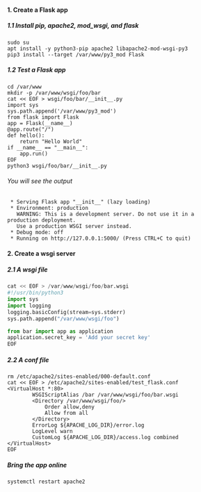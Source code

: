 #### 1. Create a Flask app
##### 1.1 Install pip, apache2, mod_wsgi, and flask
```
sudo su
apt install -y python3-pip apache2 libapache2-mod-wsgi-py3
pip3 install --target /var/www/py3_mod Flask
```
##### 1.2 Test a Flask app
```python3
cd /var/www
mkdir -p /var/www/wsgi/foo/bar
cat << EOF > wsgi/foo/bar/__init__.py 
import sys
sys.path.append('/var/www/py3_mod')
from flask import Flask
app = Flask(__name__)
@app.route("/")
def hello():
    return "Hello World"
if __name__ == "__main__":
    app.run()
EOF
python3 wsgi/foo/bar/__init__.py 
```
###### You will see the output
```
 * Serving Flask app "__init__" (lazy loading)
 * Environment: production
   WARNING: This is a development server. Do not use it in a production deployment.
   Use a production WSGI server instead.
 * Debug mode: off
 * Running on http://127.0.0.1:5000/ (Press CTRL+C to quit)
 ```
#### 2. Create a wsgi server
##### 2.1 A wsgi file
```python 
cat << EOF > /var/www/wsgi/foo/bar.wsgi
#!/usr/bin/python3
import sys
import logging
logging.basicConfig(stream=sys.stderr)
sys.path.append("/var/www/wsgi/foo")

from bar import app as application
application.secret_key = 'Add your secret key'
EOF
```
##### 2.2 A conf file
```
rm /etc/apache2/sites-enabled/000-default.conf 
cat << EOF > /etc/apache2/sites-enabled/test_flask.conf
<VirtualHost *:80>
		WSGIScriptAlias /bar /var/www/wsgi/foo/bar.wsgi
		<Directory /var/www/wsgi/foo/>
			Order allow,deny
			Allow from all
		</Directory>
		ErrorLog ${APACHE_LOG_DIR}/error.log
		LogLevel warn
		CustomLog ${APACHE_LOG_DIR}/access.log combined
</VirtualHost>
EOF
```
##### Bring the app online
```shell
systemctl restart apache2
```
